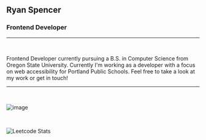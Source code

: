## Ryan Spencer

### Frontend Developer

---

<br/>

Frontend Developer currently pursuing a B.S. in Computer Science from Oregon State University. Currently I'm working as a developer with a focus on web accessibility for Portland Public Schools. Feel free to take a look at my work or get in touch!

---
<br/>

![image](https://www.codewars.com/users/kidCorgi/badges/large)

<br/>

![Leetcode Stats](https://leetcard.jacoblin.cool/rspencerDev)

<br/>
